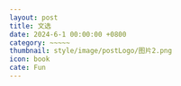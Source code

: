 ```yaml
---
layout: post
title: 文选
date: 2024-6-1 00:00:00 +0800
category: ~~~~~
thumbnail: style/image/postLogo/图片2.png
icon: book
cate: Fun
---
```





<div id="wenxuan" class="wenxuan">
<br><br>
<br><br>
</div>




<style>

  .wenxuan {
    word-wrap: break-word;
    font-size:2rem;
  }
  .wenxuan p  {
    /* font-family:"LGQ"; */
  }

  .title{
    font-size:3rem;
    text-align:center;
    text-indent:0rem !important; 
    text-shadow: 5px 5px #558ABB;
  }
  .author{
    font-size:2rem;
    text-align:center;
    text-indent:0rem !important; 


  }
  
</style>

<script src="{{ '/jsfun/wenxuan.js' | prepend: site.baseurl    }}   "></script>
<script>
var get_random_color_str=()=>{
  return `rgb(${Math.floor(Math.random()*255)} ${Math.floor(Math.random()*255)} ${Math.floor(Math.random()*255)} / ${Math.floor(Math.random()*100)}%)`
}
var get_random_color_str_bright=()=>{
  return `rgb(${Math.floor(Math.random()*255)} ${Math.floor(Math.random()*255)} ${Math.floor(Math.random()*255)} / 100%)`
}


var getRandomInt = (min, max) => {
    return Math.floor(Math.random() * (max - min + 1) + min);
}

window.onload = function() {
  $(".post-container").css("max-width","1800px")
  $(".post-container .post-content").css("box-shadow",`${get_random_color_str()}  18px 0px,${get_random_color_str()}  35px 0px,${get_random_color_str()} 45px 0px, ${get_random_color_str()}  50px 0px, ${get_random_color_str()} 55px 0px`)





  
  wen=wenxuan[Math.floor(Math.random()*wenxuan.length)]
  
  var text=wen.content
  let title=wen.name
  let author=wen.author
  
  let p_list=text.split("\n")

  console.log(p_list)

  let p_text=""
  p_list.forEach(e=>{p_text+=`<p>${e}<\p>`})

  $("#wenxuan")[0].innerHTML+=`<p style="color:${get_random_color_str_bright()};" class="title">${title}</p>`
  $("#wenxuan")[0].innerHTML+=`<p style="color:${get_random_color_str_bright()};" class="author">${author}<\p>`
  $("#wenxuan")[0].innerHTML+=`<p>${p_text}<\p>`

  $("#wenxuan")[0].innerHTML+="<br><br><br><br><br><br><br><br><br><br>"


  $("#footer").remove()
  $("#header").css("backdrop-filter","blur(51px) saturate(13)")
  $("#header").css("z-index","16")
  $("#header").empty()
  $(".page-page")[0].remove()
  $(".navigation").empty()
  $(".a-container").append("<div><div style='margin:0 auto;margin-top:5%; width:85%; text-align:center;font-size:3.5rem'><span  style='color:white;'>Louis  Kahn</span></div> </div>")


  $(".title").css( "text-shadow",`${5}px 5px ${get_random_color_str()}`)
  $(".author").css("text-shadow",`${5}px 5px ${get_random_color_str()}`)


  $("#header").css("backdrop-filter",`blur(${getRandomInt(5,120)}px) saturate(${getRandomInt(12,120)})`)

}
</script>

